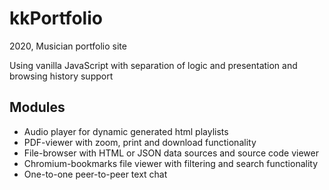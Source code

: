 # kkPortfolio
2020, Musician portfolio site

Using vanilla JavaScript with separation of logic and presentation and browsing history support
## Modules
- Audio player for dynamic generated html playlists
- PDF-viewer with zoom, print and download functionality
- File-browser with HTML or JSON data sources and source code viewer
- Chromium-bookmarks file viewer with filtering and search functionality
- One-to-one peer-to-peer text chat
